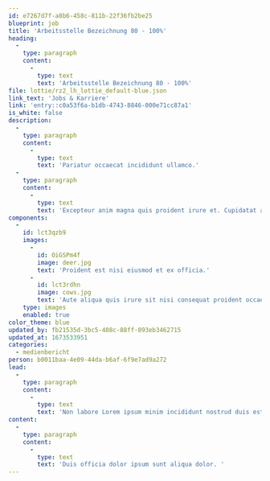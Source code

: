 ```yaml
---
id: e7267d7f-a8b6-458c-811b-22f36fb2be25
blueprint: job
title: 'Arbeitsstelle Bezeichnung 80 - 100%'
heading:
  -
    type: paragraph
    content:
      -
        type: text
        text: 'Arbeitsstelle Bezeichnung 80 - 100%'
file: lottie/rz2_lh_lottie_default-blue.json
link_text: 'Jobs & Karriere'
link: 'entry::c0a53f6a-b1db-4743-8846-000e71cc87a1'
is_white: false
description:
  -
    type: paragraph
    content:
      -
        type: text
        text: 'Pariatur occaecat incididunt ullamco.'
  -
    type: paragraph
    content:
      -
        type: text
        text: 'Excepteur anim magna quis proident irure et. Cupidatat aliquip et sint ex ut occaecat ad esse consectetur veniam dolor. Officia sint enim proident aute ullamco nostrud ullamco sint ea. Mollit cillum laborum labore commodo. In pariatur quis dolore sit qui nostrud culpa ullamco dolore aliqua ipsum officia deserunt duis magna.'
components:
  -
    id: lct3qzb9
    images:
      -
        id: OiGSPm4f
        image: deer.jpg
        text: 'Proident est nisi eiusmod et ex officia.'
      -
        id: lct3rdhn
        image: cows.jpg
        text: 'Aute aliqua quis irure sit nisi consequat proident occaecat enim deserunt et quis incididunt reprehenderit.'
    type: images
    enabled: true
color_theme: blue
updated_by: fb21535d-3bc5-408c-88ff-093eb3462715
updated_at: 1673533951
categories:
  - medienbericht
person: b0011baa-4e09-44da-b6af-6f9e7ad9a272
lead:
  -
    type: paragraph
    content:
      -
        type: text
        text: 'Non labore Lorem ipsum minim incididunt nostrud duis est velit excepteur ullamco culpa duis quis ad. Id proident culpa ut adipisicing magna quis do deserunt et enim quis duis excepteur. Pariatur et aute proident consectetur do irure. Enim deserunt id culpa commodo voluptate non do dolor irure consequat quis laboris id. Mollit quis deserunt id irure commodo pariatur dolor anim deserunt et ea pariatur aute exercitation. Nisi ad ea amet mollit anim ut exercitation ut.'
content:
  -
    type: paragraph
    content:
      -
        type: text
        text: 'Duis officia dolor ipsum sunt aliqua dolor. '
---
```

